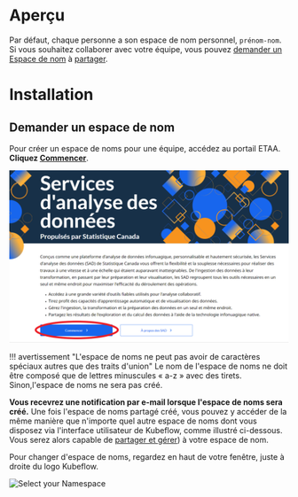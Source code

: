 # Aperçu

Par défaut, chaque personne a son  espace de nom personnel, `prénom-nom`. Si vous souhaitez collaborer avec votre équipe, vous pouvez [demander un Espace de nom](./Demander-EspaceDeNom.md) à [partager](Aperçu.md#partager-le-calcul-espace-de-nom-dans-kubeflow).

# Installation

## Demander un espace de nom

Pour créer un espace de noms pour une équipe, accédez au portail ETAA. **Cliquez [Commencer](https://www.statcan.gc.ca/services-analyse-donnees/etaa)**.

![Commencer](../images/CommencerKubeflow.PNG)

<!-- prettier-ignore -->
!!! avertissement "L'espace de noms ne peut pas avoir de caractères spéciaux autres que des traits d'union"
    Le nom de l'espace de noms ne doit être composé que de lettres minuscules « a-z » avec des tirets. Sinon,l'espace de noms ne sera pas créé.

**Vous recevrez une notification par e-mail lorsque l'espace de noms sera créé.** Une fois l'espace de noms partagé créé, vous pouvez y accéder de la même manière que n'importe quel autre espace de noms dont vous disposez via l'interface utilisateur de Kubeflow, comme illustré ci-dessous. Vous serez alors capable de [partager et gérer](Aperçu.md#partager-le-calcul-espace-de-nom-dans-kubeflow)) à votre espace de nom.

Pour changer d'espace de noms, regardez en haut de votre fenêtre, juste à droite du logo Kubeflow.

![Select your Namespace](../images/kubeflow_manage_contributors.png)
